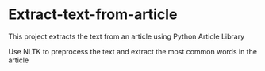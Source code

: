 # Extract-text-from-article
This project extracts the text from an article using Python Article Library

Use NLTK to preprocess the text and extract the most common words in the article
